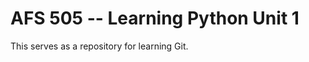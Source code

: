 AFS 505 -- Learning Python Unit 1
=================================
This serves as a repository for learning Git. 
